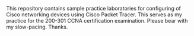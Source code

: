 This repository contains sample practice laboratories for configuring of Cisco networking devices using Cisco Packet Tracer.
This serves as my practice for the 200-301 CCNA certification examination.
Please bear with my slow-pacing.
Thanks.
